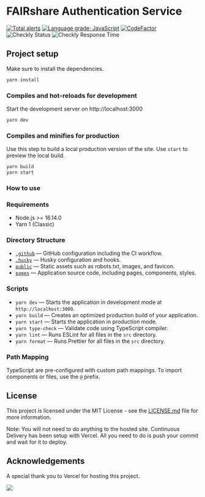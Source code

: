 # FAIRshare Authentication Service

[![Total alerts](https://img.shields.io/lgtm/alerts/g/fairdataihub/FAIRshare-Auth.svg?logo=lgtm&logoWidth=18)](https://lgtm.com/projects/g/fairdataihub/FAIRshare-Auth/alerts/)
[![Language grade: JavaScript](https://img.shields.io/lgtm/grade/javascript/g/fairdataihub/FAIRshare-Auth.svg?logo=lgtm&logoWidth=18)](https://lgtm.com/projects/g/fairdataihub/FAIRshare-Auth/context:javascript)
[![CodeFactor](https://www.codefactor.io/repository/github/fairdataihub/fairshare-auth/badge)](https://www.codefactor.io/repository/github/fairdataihub/fairshare-auth)
![Checkly Status](https://api.checklyhq.com/v1/badges/checks/938427be-1b3d-4519-a5a4-3ad3c94fea3d?style=flat&theme=default)
![Checkly Response Time](https://api.checklyhq.com/v1/badges/checks/938427be-1b3d-4519-a5a4-3ad3c94fea3d?style=flat&theme=default&responseTime=true)

## Project setup

Make sure to install the dependencies.

```bash
yarn install
```

### Compiles and hot-reloads for development

Start the development server on http://localhost:3000

```bash
yarn dev
```

### Compiles and minifies for production

Use this step to build a local production version of the site. Use `start` to preview the local build.

```bash
yarn build
yarn start
```

### How to use

### Requirements

- Node.js >= 16.14.0
- Yarn 1 (Classic)

### Directory Structure

- [`.github`](.github) — GitHub configuration including the CI workflow.<br>
- [`.husky`](.husky) — Husky configuration and hooks.<br>
- [`public`](./public) — Static assets such as robots.txt, images, and favicon.<br>
- [`pages`](./src/pages) — Application source code, including pages, components, styles.

### Scripts

- `yarn dev` — Starts the application in development mode at `http://localhost:3000`.
- `yarn build` — Creates an optimized production build of your application.
- `yarn start` — Starts the application in production mode.
- `yarn type-check` — Validate code using TypeScript compiler.
- `yarn lint` — Runs ESLint for all files in the `src` directory.
- `yarn format` — Runs Prettier for all files in the `src` directory.

### Path Mapping

TypeScript are pre-configured with custom path mappings. To import components or files, use the `@` prefix.

## License

This project is licensed under the MIT License - see the [LICENSE.md](LICENSE.md) file for more information.

Note: You will not need to do anything to the hosted site. Continuous Delivery has been setup with Vercel. All you need to do is push your commit and wait for it to deploy.

## Acknowledgements

A special thank you to Vercel for hosting this project.

<a href="https://vercel.com/?utm_source=fairdataihub&utm_campaign=oss" target="_blank">
  <img src="https://www.datocms-assets.com/31049/1618983297-powered-by-vercel.svg"  width="auto"/>
</a>
